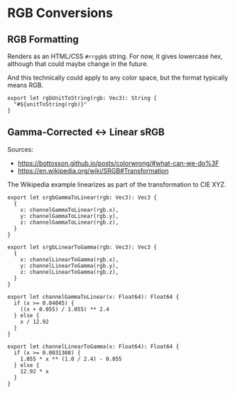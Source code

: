 # RGB Conversions

## RGB Formatting

Renders as an HTML/CSS `#rrggbb` string. For now, it gives lowercase hex,
although that could maybe change in the future.

And this technically could apply to any color space, but the format typically
means RGB.

    export let rgbUnitToString(rgb: Vec3): String {
      "#${unitToString(rgb)}"
    }

## Gamma-Corrected <-> Linear sRGB

Sources:

- https://bottosson.github.io/posts/colorwrong/#what-can-we-do%3F
- https://en.wikipedia.org/wiki/SRGB#Transformation

The Wikipedia example linearizes as part of the transformation to CIE XYZ.

    export let srgbGammaToLinear(rgb: Vec3): Vec3 {
      {
        x: channelGammaToLinear(rgb.x),
        y: channelGammaToLinear(rgb.y),
        z: channelGammaToLinear(rgb.z),
      }
    }

    export let srgbLinearToGamma(rgb: Vec3): Vec3 {
      {
        x: channelLinearToGamma(rgb.x),
        y: channelLinearToGamma(rgb.y),
        z: channelLinearToGamma(rgb.z),
      }
    }

    export let channelGammaToLinear(x: Float64): Float64 {
      if (x >= 0.04045) {
        ((x + 0.055) / 1.055) ** 2.4
      } else {
        x / 12.92
      }
    }

    export let channelLinearToGamma(x: Float64): Float64 {
      if (x >= 0.0031308) {
        1.055 * x ** (1.0 / 2.4) - 0.055
      } else {
        12.92 * x
      }
    }
